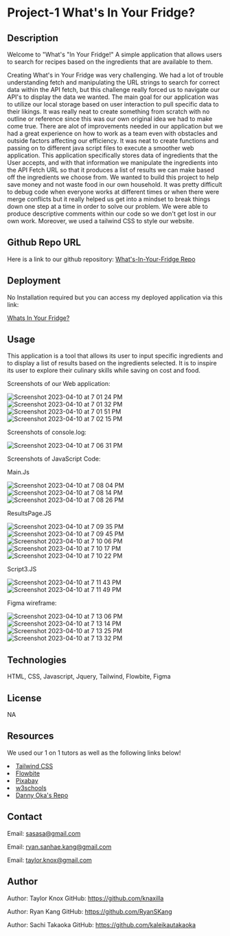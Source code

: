 # Project-1 What's In Your Fridge?
## Description
Welcome to "What's "In Your Fridge!" A simple application that allows users to search for recipes based on the ingredients that are available to them.

Creating What's in Your Fridge was very challenging. We had a lot of trouble understanding fetch and manipulating the URL strings to search for correct data within the API fetch, but this challenge really forced us to navigate our API's to display the data we wanted. The main goal for our application was to utilize our local storage based on user interaction to pull specific data to their likings. It was really neat to create something from scratch with no outline or reference since this was our own original idea we had to make come true. There are alot of improvements needed in our application but we had a great experience on how to work as a team even with obstacles and outside factors affecting our efficiency. It was neat to create functions and passing on to different java script files to execute a smoother web application. This application specifically stores data of ingredients that the User accepts, and with that information we manipulate the ingredients into the API Fetch URL so that it produces a list of results we can make based off the ingredients we choose from. We wanted to build this project to help save money and not waste food in our own household. It was pretty difficult to debug code when everyone works at different times or when there were merge conflicts but it really helped us get into a mindset to break things down one step at a time in order to solve our problem. We were able to produce descriptive comments within our code so we don't get lost in our own work. Moreover, we used a tailwind CSS to style our website. 

## Github Repo URL

Here is a link to our github repository:
<a href="https://github.com/RyanSKang/Whats-In-Your-Fridge" target="_blank">What's-In-Your-Fridge Repo</a>

## Deployment

No Installation required but you can access my deployed application via this link: 

<a href="https://ryanskang.github.io/Whats-In-Your-Fridge/" target="_blank">Whats In Your Fridge?</a>

## Usage

This application is a tool that allows its user to input specific ingredients and to display a list of results based on the ingredients selected. It is to inspire its user to explore their culinary skills while saving on cost and food. 

Screenshots of our Web application: 

![Screenshot 2023-04-10 at 7 01 24 PM](https://user-images.githubusercontent.com/124969918/231028607-f27e5954-167c-4e83-9bc4-14627722a7c2.png)
![Screenshot 2023-04-10 at 7 01 32 PM](https://user-images.githubusercontent.com/124969918/231028604-2a2ee611-4ac6-48ea-beb2-83ea703c25fd.png)
![Screenshot 2023-04-10 at 7 01 51 PM](https://user-images.githubusercontent.com/124969918/231028601-df4af64b-8676-43a5-bc16-ab8f3358770c.png)
![Screenshot 2023-04-10 at 7 02 15 PM](https://user-images.githubusercontent.com/124969918/231028598-918f4a5e-4ecd-4872-88cb-7221880ee5be.png)

Screenshots of console.log:

![Screenshot 2023-04-10 at 7 06 31 PM](https://user-images.githubusercontent.com/124969918/231028996-54381f2d-df69-4c67-9a3f-8e198353cf8e.png)

Screenshots of JavaScript Code:

Main.Js

![Screenshot 2023-04-10 at 7 08 04 PM](https://user-images.githubusercontent.com/124969918/231029258-744ddcd0-5374-459a-9ffe-e87c7a3e994a.png)
![Screenshot 2023-04-10 at 7 08 14 PM](https://user-images.githubusercontent.com/124969918/231029256-10b1222d-4a7e-4528-ae13-b146f791804b.png)
![Screenshot 2023-04-10 at 7 08 26 PM](https://user-images.githubusercontent.com/124969918/231029255-e9d37382-e016-4886-b2eb-86f3b8c1810b.png)

ResultsPage.JS

![Screenshot 2023-04-10 at 7 09 35 PM](https://user-images.githubusercontent.com/124969918/231029441-91dc93c4-3662-47bb-9f4f-d82a39f360fc.png)
![Screenshot 2023-04-10 at 7 09 45 PM](https://user-images.githubusercontent.com/124969918/231029440-ea6012be-48f9-4c2d-a3e7-76cf5aa432ed.png)
![Screenshot 2023-04-10 at 7 10 06 PM](https://user-images.githubusercontent.com/124969918/231029438-a1acce5f-8df4-4d96-aa48-840c45c4ef8d.png)
![Screenshot 2023-04-10 at 7 10 17 PM](https://user-images.githubusercontent.com/124969918/231029437-0b6b00d0-2b86-4036-99b1-e82c3bd278c6.png)
![Screenshot 2023-04-10 at 7 10 22 PM](https://user-images.githubusercontent.com/124969918/231029436-d81ac71d-5c9d-4bad-8939-de1d652e9854.png)

Script3.JS

![Screenshot 2023-04-10 at 7 11 43 PM](https://user-images.githubusercontent.com/124969918/231029610-af9b2af5-7512-417d-87bb-ea8390886144.png)
![Screenshot 2023-04-10 at 7 11 49 PM](https://user-images.githubusercontent.com/124969918/231029607-4605c429-0f85-4b5c-b137-15bf998c1460.png)

Figma wireframe:

![Screenshot 2023-04-10 at 7 13 06 PM](https://user-images.githubusercontent.com/124969918/231029801-c1c490ef-8eb3-4afd-974c-e37362e5dd67.png)
![Screenshot 2023-04-10 at 7 13 14 PM](https://user-images.githubusercontent.com/124969918/231029800-5dff10a0-d460-4d70-9219-fbb70a6c843b.png)
![Screenshot 2023-04-10 at 7 13 25 PM](https://user-images.githubusercontent.com/124969918/231029797-e16c4948-4569-44b3-baf3-5423e71a9a68.png)
![Screenshot 2023-04-10 at 7 13 32 PM](https://user-images.githubusercontent.com/124969918/231029796-d8aadbb5-7157-4f65-856c-3841f040f3c9.png)

## Technologies

HTML, CSS, Javascript, Jquery, Tailwind, Flowbite, Figma

## License

NA

## Resources

We used our 1 on 1 tutors as well as the following links below!

<li><a href="https://ryanskang.github.io/Whats-In-Your-Fridge/" target="_blank">Tailwind CSS</a></li>
<li><a href="https://ryanskang.github.io/Whats-In-Your-Fridge/" target="_blank">Flowbite</a></li>
<li><a href="https://ryanskang.github.io/Whats-In-Your-Fridge/" target="_blank">Pixabay</a></li>
<li><a href="https://ryanskang.github.io/Whats-In-Your-Fridge/" target="_blank">w3schools</a></li>
<li><a href="https://ryanskang.github.io/Whats-In-Your-Fridge/" target="_blank">Danny Oka's Repo</a></li>


## Contact

Email: sasasa@gmail.com

Email: ryan.sanhae.kang@gmail.com

Email: taylor.knox@gmail.com

## Author
Author: Taylor Knox
GitHub: <https://github.com/knaxilla>

Author: Ryan Kang
GitHub: <https://github.com/RyanSKang>

Author: Sachi Takaoka
GitHub: <https://github.com/kaleikautakaoka>
